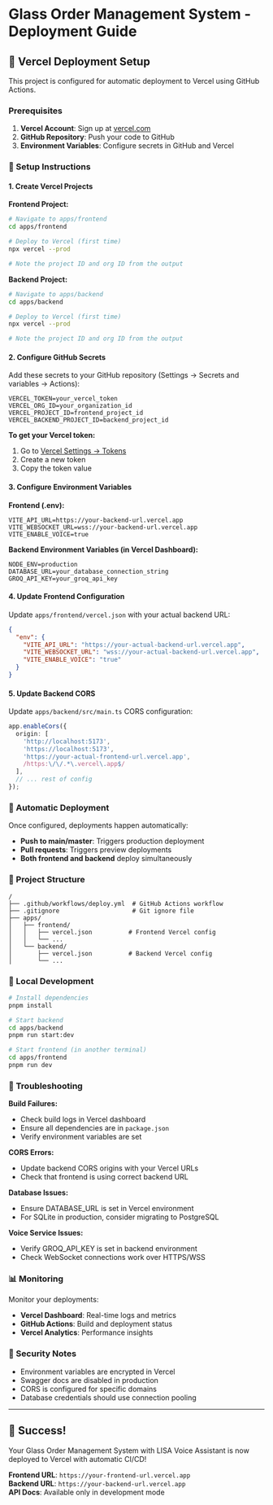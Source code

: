 # Glass Order Management System - Deployment Guide

## 🚀 Vercel Deployment Setup

This project is configured for automatic deployment to Vercel using GitHub Actions.

### Prerequisites

1. **Vercel Account**: Sign up at [vercel.com](https://vercel.com)
2. **GitHub Repository**: Push your code to GitHub
3. **Environment Variables**: Configure secrets in GitHub and Vercel

### 🔧 Setup Instructions

#### 1. Create Vercel Projects

**Frontend Project:**
```bash
# Navigate to apps/frontend
cd apps/frontend

# Deploy to Vercel (first time)
npx vercel --prod

# Note the project ID and org ID from the output
```

**Backend Project:**
```bash
# Navigate to apps/backend
cd apps/backend

# Deploy to Vercel (first time)
npx vercel --prod

# Note the project ID and org ID from the output
```

#### 2. Configure GitHub Secrets

Add these secrets to your GitHub repository (Settings → Secrets and variables → Actions):

```
VERCEL_TOKEN=your_vercel_token
VERCEL_ORG_ID=your_organization_id
VERCEL_PROJECT_ID=frontend_project_id
VERCEL_BACKEND_PROJECT_ID=backend_project_id
```

**To get your Vercel token:**
1. Go to [Vercel Settings → Tokens](https://vercel.com/account/tokens)
2. Create a new token
3. Copy the token value

#### 3. Configure Environment Variables

**Frontend (.env):**
```env
VITE_API_URL=https://your-backend-url.vercel.app
VITE_WEBSOCKET_URL=wss://your-backend-url.vercel.app
VITE_ENABLE_VOICE=true
```

**Backend Environment Variables (in Vercel Dashboard):**
```env
NODE_ENV=production
DATABASE_URL=your_database_connection_string
GROQ_API_KEY=your_groq_api_key
```

#### 4. Update Frontend Configuration

Update `apps/frontend/vercel.json` with your actual backend URL:
```json
{
  "env": {
    "VITE_API_URL": "https://your-actual-backend-url.vercel.app",
    "VITE_WEBSOCKET_URL": "wss://your-actual-backend-url.vercel.app",
    "VITE_ENABLE_VOICE": "true"
  }
}
```

#### 5. Update Backend CORS

Update `apps/backend/src/main.ts` CORS configuration:
```typescript
app.enableCors({
  origin: [
    'http://localhost:5173', 
    'https://localhost:5173',
    'https://your-actual-frontend-url.vercel.app',
    /https:\/\/.*\.vercel\.app$/
  ],
  // ... rest of config
});
```

### 🔄 Automatic Deployment

Once configured, deployments happen automatically:

- **Push to main/master**: Triggers production deployment
- **Pull requests**: Triggers preview deployments
- **Both frontend and backend** deploy simultaneously

### 📁 Project Structure

```
/
├── .github/workflows/deploy.yml  # GitHub Actions workflow
├── .gitignore                    # Git ignore file
├── apps/
│   ├── frontend/
│   │   ├── vercel.json          # Frontend Vercel config
│   │   └── ...
│   └── backend/
│       ├── vercel.json          # Backend Vercel config
│       └── ...
```

### 🧪 Local Development

```bash
# Install dependencies
pnpm install

# Start backend
cd apps/backend
pnpm run start:dev

# Start frontend (in another terminal)
cd apps/frontend
pnpm run dev
```

### 🐛 Troubleshooting

**Build Failures:**
- Check build logs in Vercel dashboard
- Ensure all dependencies are in `package.json`
- Verify environment variables are set

**CORS Errors:**
- Update backend CORS origins with your Vercel URLs
- Check that frontend is using correct backend URL

**Database Issues:**
- Ensure DATABASE_URL is set in Vercel environment
- For SQLite in production, consider migrating to PostgreSQL

**Voice Service Issues:**
- Verify GROQ_API_KEY is set in backend environment
- Check WebSocket connections work over HTTPS/WSS

### 📊 Monitoring

Monitor your deployments:
- **Vercel Dashboard**: Real-time logs and metrics
- **GitHub Actions**: Build and deployment status
- **Vercel Analytics**: Performance insights

### 🔐 Security Notes

- Environment variables are encrypted in Vercel
- Swagger docs are disabled in production
- CORS is configured for specific domains
- Database credentials should use connection pooling

---

## 🎉 Success!

Your Glass Order Management System with LISA Voice Assistant is now deployed to Vercel with automatic CI/CD! 

**Frontend URL**: `https://your-frontend-url.vercel.app`  
**Backend URL**: `https://your-backend-url.vercel.app`  
**API Docs**: Available only in development mode
